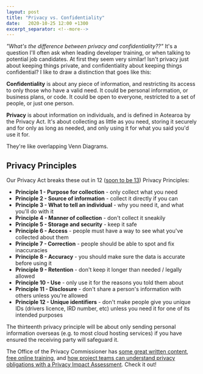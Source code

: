 ```yaml
---
layout: post
title: "Privacy vs. Confidentiality"
date:   2020-10-25 12:00 +1300
excerpt_separator: <!--more-->
---
```


_"What's the difference between privacy and confidentiality??"_ It's a question I'll often ask when leading developer training, or when talking to potential job candidates. At first they seem very similar! Isn't privacy just about keeping things private, and confidentiality about keeping things confidential? I like to draw a distinction that goes like this:

**Confidentiality** is about any piece of information, and restricting its access to only those who have a valid need. It could be personal information, or business plans, or code. It could be open to everyone, restricted to a set of people, or just one person. 

**Privacy** is about information on individuals, and is defined in Aotearoa by the Privacy Act. It's about collecting as little as you need, storing it securely and for only as long as needed, and only using it for what you said you'd use it for. 

<!--more-->

They're like overlapping Venn Diagrams. 

## Privacy Principles

Our Privacy Act breaks these out in 12 ([soon to be 13](https://www.privacy.org.nz/assets/Privacy-2-0-Page/2020-A-quick-tour-of-the-privacy-principles-Oct-2020.pdf)) Privacy Principles:

  - **Principle 1 - Purpose for collection** - only collect what you need
  - **Principle 2 - Source of information** - collect it directly if you can
  - **Principle 3 - What to tell an individual** - why you need it, and what you'll do with it
  - **Principle 4 - Manner of collection** - don't collect it sneakily
  - **Principle 5 - Storage and security** - keep it safe
  - **Principle 6 - Access** - people must have a way to see what you've collected about them
  - **Principle 7 - Correction** - people should be able to spot and fix inaccuracies
  - **Principle 8 - Accuracy** - you should make sure the data is accurate before using it
  - **Principle 9 - Retention** - don't keep it longer than needed / legally allowed
  - **Principle 10 - Use** - only use it for the reasons you told them about
  - **Principle 11 - Disclosure** - don't share a person's information with others unless you're allowed
  - **Principle 12 - Unique identifiers** - don't make people give you unique IDs (drivers licence, IRD number, etc) unless you need it for one of its intended purposes

The thirteenth privacy principle will be about only sending personal information overseas (e.g. to most cloud hosting services) if you have ensured the receiving party will safeguard it.

The Office of the Privacy Commissioner has [some great written content](https://www.privacy.org.nz/), [free online training](https://www.privacy.org.nz/further-resources/online-privacy-training-free/), and [how project teams can understand  privacy obligations with a Privacy Impact Assessment](https://www.privacy.org.nz/news-and-publications/guidance-resources/privacy-impact-assessment/). Check it out!



